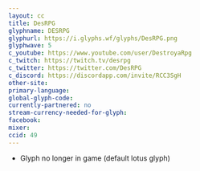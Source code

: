 ```yaml
---
layout: cc
title: DesRPG
glyphname: DESRPG
glyphurl: https://i.glyphs.wf/glyphs/DesRPG.png
glyphwave: 5
c_youtube: https://www.youtube.com/user/DestroyaRpg
c_twitch: https://twitch.tv/desrpg
c_twitter: https://twitter.com/DesRPG
c_discord: https://discordapp.com/invite/RCC3SgH
other-site: 
primary-language: 
global-glyph-code: 
currently-partnered: no
stream-currency-needed-for-glyph: 
facebook: 
mixer: 
ccid: 49
---
```

* Glyph no longer in game (default lotus glyph)
